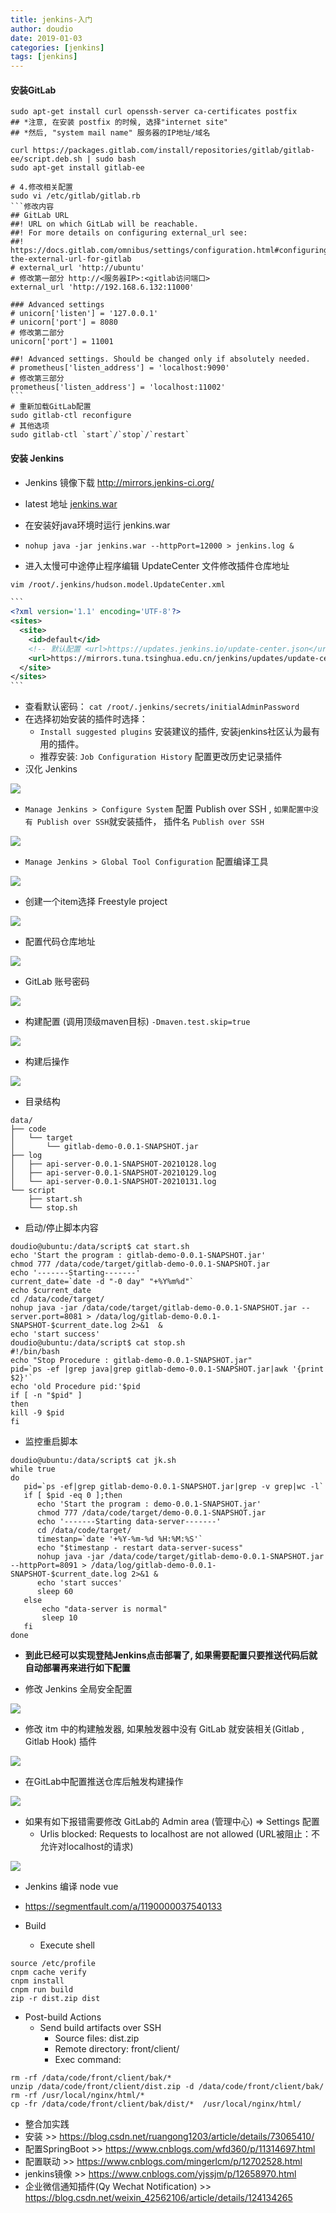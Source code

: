 ```yaml
---
title: jenkins-入门
author: doudio
date: 2019-01-03
categories: [jenkins]
tags: [jenkins]
---
```


#### 安装GitLab

```shell
sudo apt-get install curl openssh-server ca-certificates postfix
## *注意, 在安装 postfix 的时候, 选择"internet site"
## *然后, "system mail name" 服务器的IP地址/域名

curl https://packages.gitlab.com/install/repositories/gitlab/gitlab-ee/script.deb.sh | sudo bash
sudo apt-get install gitlab-ee

# 4.修改相关配置
sudo vi /etc/gitlab/gitlab.rb
​```修改内容
## GitLab URL
##! URL on which GitLab will be reachable.
##! For more details on configuring external_url see:
##! https://docs.gitlab.com/omnibus/settings/configuration.html#configuring-the-external-url-for-gitlab
# external_url 'http://ubuntu'
# 修改第一部分 http://<服务器IP>:<gitlab访问端口>
external_url 'http://192.168.6.132:11000'

### Advanced settings
# unicorn['listen'] = '127.0.0.1'
# unicorn['port'] = 8080
# 修改第二部分
unicorn['port'] = 11001

##! Advanced settings. Should be changed only if absolutely needed.
# prometheus['listen_address'] = 'localhost:9090'
# 修改第三部分
prometheus['listen_address'] = 'localhost:11002'
​```
# 重新加载GitLab配置
sudo gitlab-ctl reconfigure
# 其他选项
sudo gitlab-ctl `start`/`stop`/`restart`
```

#### 安装 Jenkins

* Jenkins 镜像下载 http://mirrors.jenkins-ci.org/
* latest 地址 [ jenkins.war](http://mirrors.jenkins-ci.org/war/latest/jenkins.war)

* 在安装好java环境时运行 jenkins.war
* `nohup java -jar jenkins.war --httpPort=12000 > jenkins.log &`
* 进入太慢可中途停止程序编辑 UpdateCenter 文件修改插件仓库地址

```xml
vim /root/.jenkins/hudson.model.UpdateCenter.xml

​```
<?xml version='1.1' encoding='UTF-8'?>
<sites>
  <site>
    <id>default</id>
    <!-- 默认配置 <url>https://updates.jenkins.io/update-center.json</url> -->
    <url>https://mirrors.tuna.tsinghua.edu.cn/jenkins/updates/update-center.json</url>
  </site>
</sites>
​```
```

* 查看默认密码： `cat /root/.jenkins/secrets/initialAdminPassword`
* 在选择初始安装的插件时选择： 
  * `Install suggested plugins` 安装建议的插件, 安装jenkins社区认为最有用的插件。
  * 推荐安装: `Job Configuration History` 配置更改历史记录插件
* 汉化 Jenkins

![](https://raw.githubusercontent.com/doudio/note/master/jenkins/img/jenkins-zh_cn.png)

* `Manage Jenkins > Configure System` 配置 Publish over SSH , `如果配置中没有 Publish over SSH`就安装插件， 插件名 `Publish over SSH`

![](https://raw.githubusercontent.com/doudio/note/master/jenkins/img/jenkins-publish-over-ssh.png)

* `Manage Jenkins > Global Tool Configuration` 配置编译工具

![](https://raw.githubusercontent.com/doudio/note/master/jenkins/img/jenkins-cofnig-tool.png)

* 创建一个item选择 Freestyle project

![](https://raw.githubusercontent.com/doudio/note/master/jenkins/img/jenkins-new-itm.png)

* 配置代码仓库地址

![](https://raw.githubusercontent.com/doudio/note/master/jenkins/img/jenkins-gitlab.png)

* GitLab 账号密码

![](https://raw.githubusercontent.com/doudio/note/master/jenkins/img/jenkins-add-account.png)

* 构建配置 (调用顶级maven目标) `-Dmaven.test.skip=true`

![](https://raw.githubusercontent.com/doudio/note/master/jenkins/img/jenkins-maven-compile.png)

* 构建后操作

![](https://raw.githubusercontent.com/doudio/note/master/jenkins/img/jenkins-builder.png)

* 目录结构

```shell
data/
├── code
│   └── target
│       └── gitlab-demo-0.0.1-SNAPSHOT.jar
├── log
│   ├── api-server-0.0.1-SNAPSHOT-20210128.log
│   ├── api-server-0.0.1-SNAPSHOT-20210129.log
│   └── api-server-0.0.1-SNAPSHOT-20210131.log
└── script
    ├── start.sh
    └── stop.sh
```

* 启动/停止脚本内容

```shell
doudio@ubuntu:/data/script$ cat start.sh 
echo 'Start the program : gitlab-demo-0.0.1-SNAPSHOT.jar'
chmod 777 /data/code/target/gitlab-demo-0.0.1-SNAPSHOT.jar
echo '-------Starting-------'
current_date=`date -d "-0 day" "+%Y%m%d"`
echo $current_date
cd /data/code/target/
nohup java -jar /data/code/target/gitlab-demo-0.0.1-SNAPSHOT.jar --server.port=8081 > /data/log/gitlab-demo-0.0.1-SNAPSHOT-$current_date.log 2>&1  &
echo 'start success'
doudio@ubuntu:/data/script$ cat stop.sh 
#!/bin/bash
echo "Stop Procedure : gitlab-demo-0.0.1-SNAPSHOT.jar"
pid=`ps -ef |grep java|grep gitlab-demo-0.0.1-SNAPSHOT.jar|awk '{print $2}'`
echo 'old Procedure pid:'$pid
if [ -n "$pid" ]
then
kill -9 $pid
fi
```

* 监控重启脚本

```shell
doudio@ubuntu:/data/script$ cat jk.sh 
while true
do
   pid=`ps -ef|grep gitlab-demo-0.0.1-SNAPSHOT.jar|grep -v grep|wc -l`
   if [ $pid -eq 0 ];then
      echo 'Start the program : demo-0.0.1-SNAPSHOT.jar'
      chmod 777 /data/code/target/demo-0.0.1-SNAPSHOT.jar
      echo '-------Starting data-server-------'
      cd /data/code/target/
      timestanp=`date '+%Y-%m-%d %H:%M:%S'`
      echo "$timestanp - restart data-server-sucess"
      nohup java -jar /data/code/target/gitlab-demo-0.0.1-SNAPSHOT.jar --httpPort=8091 > /data/log/gitlab-demo-0.0.1-SNAPSHOT-$current_date.log 2>&1 &
      echo 'start succes'
      sleep 60
   else
       echo "data-server is normal"
       sleep 10
   fi
done
```

* **到此已经可以实现登陆Jenkins点击部署了, 如果需要配置只要推送代码后就自动部署再来进行如下配置**

* 修改 Jenkins 全局安全配置

![](https://raw.githubusercontent.com/doudio/note/master/jenkins/img/jenkins-security-csrf.png)

* 修改 itm 中的构建触发器, 如果触发器中没有  GitLab 就安装相关(Gitlab , Gitlab Hook) 插件

![](https://raw.githubusercontent.com/doudio/note/master/jenkins/img/jenkins-gitlab-trigger.png)

* 在GitLab中配置推送仓库后触发构建操作

![](https://raw.githubusercontent.com/doudio/note/master/jenkins/img/gitlab-config-webhooks.png)

* 如果有如下报错需要修改 GitLab的  Admin area (管理中心) => Settings 配置
  * Urlis blocked: Requests to localhost are not allowed (URL被阻止：不允许对localhost的请求)

![](https://raw.githubusercontent.com/doudio/note/master/jenkins/img/jenkins-webhooks-err.png)

* Jenkins 编译 node vue
* https://segmentfault.com/a/1190000037540133

* Build
  * Execute shell
```shell
source /etc/profile 
cnpm cache verify 
cnpm install 
cnpm run build
zip -r dist.zip dist
```

* Post-build Actions
  * Send build artifacts over SSH
    * Source files: dist.zip
    * Remote directory: front/client/
    * Exec command: 
```shell
rm -rf /data/code/front/client/bak/*
unzip /data/code/front/client/dist.zip -d /data/code/front/client/bak/
rm -rf /usr/local/nginx/html/*
cp -fr /data/code/front/client/bak/dist/*  /usr/local/nginx/html/
```

* 整合加实践
* 安装 >> https://blog.csdn.net/ruangong1203/article/details/73065410/
* 配置SpringBoot >> https://www.cnblogs.com/wfd360/p/11314697.html
* 配置联动 >> https://www.cnblogs.com/mingerlcm/p/12702528.html
* jenkins镜像 >> https://www.cnblogs.com/yjssjm/p/12658970.html
* 企业微信通知插件(Qy Wechat Notification) >> https://blog.csdn.net/weixin_42562106/article/details/124134265
